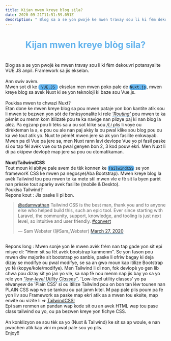 ```yaml
---
title: Kijan mwen kreye blog sila?
date: 2020-09-21T11:51:59.091Z
description: " Blog sa a se yon pwojè ke mwen travay sou li ki fèm dekouvri potansyalite VUE.JS anpil. Framework sa jis ekselan. Ann swiv avèm..."
---
```


<div>
    <h1 class ="premye">Kijan mwen kreye blòg sila?</h1>
    <p> Blog sa a se yon pwojè ke mwen travay sou li ki fèm dekouvri potansyalite VUE.JS anpil. Framework sa jis ekselan.</br>
    <br> Ann swiv avèm. <br> Mwen sot di ke <code> VUE.JS </code> ekselan men mwen poko pale de <code>Nuxt.js</code>, mwen kreye blog sa avek Nuxt ki se yon teknoloji ki baze sou  Vue.js.</br> <br/> Poukisa mwen te chwazi Nuxt?</br> Etan done ke mwen kreye blog sa pou mwen pataje yon bon kantite atik sou li mwen te bezwen yon sòt de fonksyonalite ki rele <em>'Routing'</em> pou mwen te ka pèmèt ou menm kom itilizatè pou te ka navige nan plizye paj ki nan blog la alèz. Pa egzanp pou li tèks sa a ou sot klike sou <em>/Li plis </em> li voye ou dirèkteman la a, e pou ou ale nan paj akèy la ou pwal klike sou blog pou ou ka wè tout atik yo. Nuxt te pèmèt  mwen jere sa ak yon fasilite enkwayab. Mwen pa di Vue pa jere sa, men Nuxt rann lavi devlope Vue yo pi fasil paske si ou tap fèl avèk vue ou ta pwal genyen bon 2, 3 kod pouw ekri. Men Nuxt li di pa okipew devlopè map jere sa pou ou otomatikaman.</br> </br> 
    <strong> 
    Nuxt/TailwindCSS </strong> </br> Tout moun ki abitye pale avem de tèk konnen ke <code>TailwindCSS</code> se yon frameworK CSS ke mwen pa negosye(Aba Bootstrap).  Mwen kreye blog la avèk Tailwind tou pou mwen te ka mete stil mwen vle e fè sit la byen parèt nan prèske tout aparèy avek fasilite (mobile & Deskto). </br> Poukisa Tailwind? </br> Repons kout : Jis paske li pi bon. <blockquote class="twitter-tweet"><p lang="en" dir="ltr"><a href="https://twitter.com/adamwathan?ref_src=twsrc%5Etfw">@adamwathan</a> Tailwind CSS is the best man, thank you and to anyone else who helped build this, such an epic tool. Ever since starting with Laravel, the community, support, knowledge, and tooling is just next level, so intuitive and user friendly. <a href="https://twitter.com/hashtag/convert?src=hash&amp;ref_src=twsrc%5Etfw">#convert</a></p>&mdash; Sam Webster (@Sam_Webster) <a href="https://twitter.com/Sam_Webster/status/1243685813637902337?ref_src=twsrc%5Etfw">March 27, 2020</a></blockquote> <script async src="https://platform.twitter.com/widgets.js" charset="utf-8"></script>
    </br> Repons long : Mwen sonje yon lè mwen avèk frèm nan tap gade yon sit epi misye di: "Hmm sit sa fèt avèk bootstrap kanmenm". Se yon fason pou mwen diw majorite sit bootstrap yo sanble, paske li ofriw bagay ki deja dizay se modifye ou pwal modifye, se sa an gwo moun kap itilize Bootstrap yo fè (kopye/kole/modifye). Men Tailwind li di non, fok devlopè yo gen lib chwa pou dizay sit yo jan yo vle, sa nap fè nou menm nap jis bay yo sa yo rele yon <em> "low-level Utility Classes"</em>. 'Low-level utility classes' yo pa elwanyew de 'Plain CSS' si ou itilize Tailwind pou on bon tan lèw tounen nan PLAIN CSS wap we se tankou ou pat janm kitel. M pap pale plis poum pa fe yon liv sou Framework sa paske map ekri atik sa a mwen tou eksite, map envite ou vizite li => <a href="https://www.tailwindcss.com/" target="_blank">TailwindCSS!</a> </br> Epi sam renmen an  pandan wap kode sit ou an avek HTML wap tou pase class tailwind ou yo, ou pa bezwen kreye yon fichye CSS.</br></br> 
    An konklizyon se sou tèk sa yo (Nuxt & Tailwind) ke sit sa ap woule, e nan pwochen atik kap vini m pwal pale sou yo plis. </br>
    Enjoy!! 
    </p>

</div>

<style>

.premye{
  color:#63B3ED;
  font-weight : bold;
  font-size: 28px;
  text-align : center;
  padding-bottom : 20px;
}

em{
    border-bottom : 1px dotted #63B3ED;
}

code{
    background-color : #63B3ED;
    border-radius : 7px;
    padding: 2px; 
}

a{
     border-bottom : 1px solid #63B3ED;
}


</style>
